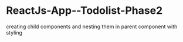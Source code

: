 # ReactJs-App--Todolist-Phase2
creating child components and nesting them in parent component with styling 
